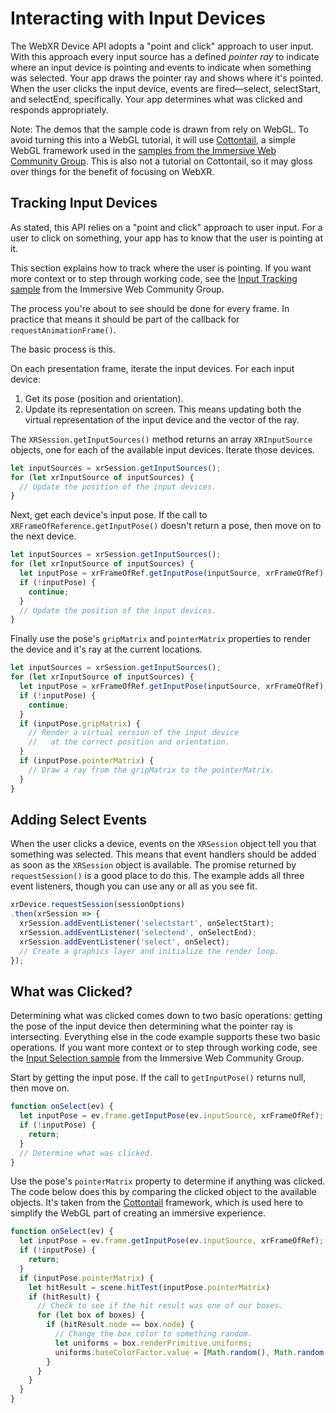 # Interacting with Input Devices

The WebXR Device API adopts a "point and click" approach to user input. With this approach every input source has a defined _pointer ray_ to indicate where an input device is pointing and events to indicate when something was selected. Your app draws the pointer ray and shows where it's pointed. When the user clicks the input device, events are fired&mdash;select, selectStart, and selectEnd, specifically. Your app determines what was clicked and responds appropriately.

Note: The demos that the sample code is drawn from rely on WebGL. To avoid turning this into a WebGL tutorial, it will use [Cottontail](https://github.com/immersive-web/webxr-samples/tree/master/js/cottontail), a simple WebGL framework used in the [samples from the Immersive Web Community Group](https://github.com/immersive-web/webxr-samples). This is also not a tutorial on Cottontail, so it may gloss over things for the benefit of focusing on WebXR.

## Tracking Input Devices

As stated, this API relies on a "point and click" approach to user input. For a user to click on something, your app has to know that the user is pointing at it.

This section explains how to track where the user is pointing. If you want more context or to step through working code, see the [Input Tracking sample](https://github.com/immersive-web/webxr-samples/blob/master/input-tracking.html) from the Immersive Web Community Group.

The process you're about to see should be done for every frame. In practice that means it should be part of the callback for `requestAnimationFrame()`.

The basic process is this.

On each presentation frame, iterate the input devices. For each input device:
1. Get its pose (position and orientation).
2. Update its representation on screen. This means updating both the virtual representation of the input device and the vector of the ray.

The `XRSession.getInputSources()` method returns an array `XRInputSource` objects, one for each of the available input devices. Iterate those devices.

```JavaScript
let inputSources = xrSession.getInputSources();
for (let xrInputSource of inputSources) {
  // Update the position of the input devices.
}
```

Next, get each device's input pose. If the call to `XRFrameOfReference.getInputPose()` doesn't return a pose, then move on to the next device.

```JavaScript
let inputSources = xrSession.getInputSources();
for (let xrInputSource of inputSources) {
  let inputPose = xrFrameOfRef.getInputPose(inputSource, xrFrameOfRef);
  if (!inputPose) {
    continue;
  }
  // Update the position of the input devices.
}
```
Finally use the pose's `gripMatrix` and `pointerMatrix` properties to render the device and it's ray at the current locations.

```JavaScript
let inputSources = xrSession.getInputSources();
for (let xrInputSource of inputSources) {
  let inputPose = xrFrameOfRef.getInputPose(inputSource, xrFrameOfRef);
  if (!inputPose) {
    continue;
  }
  if (inputPose.gripMatrix) {
    // Render a virtual version of the input device
    //   at the correct position and orientation.
  }
  if (inputPose.pointerMatrix) {
    // Draw a ray from the gripMatrix to the pointerMatrix.
  }
}
```

## Adding Select Events

When the user clicks a device, events on the `XRSession` object tell you that something was selected. This means that event handlers should be added as soon as the `XRSession` object is available. The promise returned by `requestSession()` is a good place to do this. The example adds all three event listeners, though you can use any or all as you see fit.

```JavaScript
xrDevice.requestSession(sessionOptions)
.then(xrSession => {
  xrSession.addEventListener('selectstart', onSelectStart);
  xrSession.addEventListener('selectend', onSelectEnd);
  xrSession.addEventListener('select', onSelect);
  // Create a graphics layer and initialize the render loop.
});
```

## What was Clicked?

Determining what was clicked comes down to two basic operations: getting the pose of the input device then determining what the pointer ray is intersecting. Everything else in the code example supports these two basic operations. If you want more context or to step through working code, see the [Input Selection sample](https://immersive-web.github.io/webxr-samples/input-selection.html) from the Immersive Web Community Group.

Start by getting the input pose. If the call to `getInputPose()` returns null, then move on.

```JavaScript
function onSelect(ev) {
  let inputPose = ev.frame.getInputPose(ev.inputSource, xrFrameOfRef);
  if (!inputPose) {
    return;
  }
  // Determine what was clicked.
}
```

Use the pose's `pointerMatrix` property to determine if anything was clicked. The code below does this by comparing the clicked object to the available objects. It's taken from the [Cottontail](https://github.com/immersive-web/webxr-samples/tree/master/js/cottontail) framework, which is used here to simplify the WebGL part of creating an immersive experience.

```JavaScript
function onSelect(ev) {
  let inputPose = ev.frame.getInputPose(ev.inputSource, xrFrameOfRef);
  if (!inputPose) {
    return;
  }
  if (inputPose.pointerMatrix) {
    let hitResult = scene.hitTest(inputPose.pointerMatrix)
    if (hitResult) {
      // Check to see if the hit result was one of our boxes.
      for (let box of boxes) {
        if (hitResult.node == box.node) {
          // Change the box color to something random.
          let uniforms = box.renderPrimitive.uniforms;
          uniforms.baseColorFactor.value = [Math.random(), Math.random(), Math.random(), 1.0];
        }
      }
    }
  }
}
```
